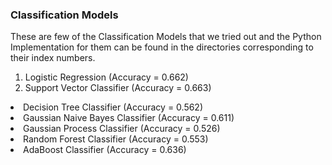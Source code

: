<h3> Classification Models </h3>

These are few of the Classification Models that we tried out and the Python Implementation for them can be found in the directories corresponding to their index numbers.

<ol>
<li> Logistic Regression (Accuracy = 0.662) </li>
<li> Support Vector Classifier (Accuracy = 0.663) </ol>
<li> Decision Tree Classifier (Accuracy = 0.562) </li>
<li> Gaussian Naive Bayes Classifier (Accuracy = 0.611) </li>
<li> Gaussian Process Classifier (Accuracy = 0.526) </li>
<li> Random Forest Classifier (Accuracy = 0.553) </li>
<li> AdaBoost Classifier (Accuracy = 0.636) </li>
</ol>
